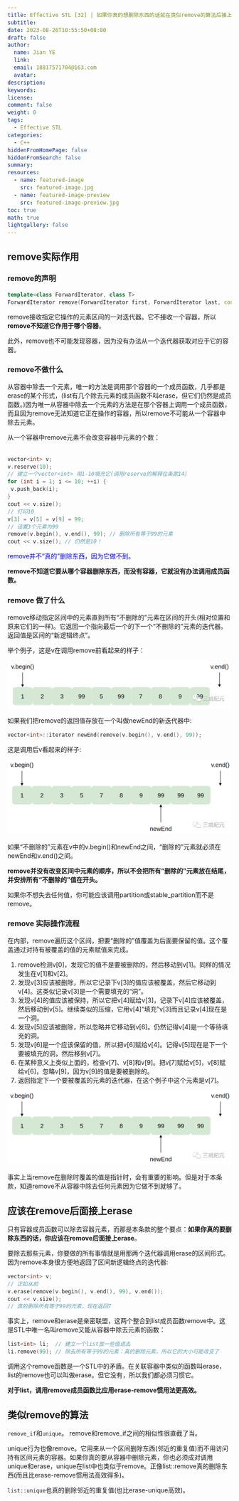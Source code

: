 ```yaml
---
title: Effective STL [32] | 如果你真的想删除东西的话就在类似remove的算法后接上erase
subtitle:
date: 2023-08-26T10:55:50+08:00
draft: false
author:
  name: Jian YE
  link:
  email: 18817571704@163.com
  avatar:
description:
keywords:
license:
comment: false
weight: 0
tags:
  - Effective STL
categories:
  - C++
hiddenFromHomePage: false
hiddenFromSearch: false
summary:
resources:
  - name: featured-image
    src: featured-image.jpg
  - name: featured-image-preview
    src: featured-image-preview.jpg
toc: true
math: true
lightgallery: false
---
```


## remove实际作用

### remove的声明
```c++
template<class ForwardIterator, class T>
ForwardIterator remove(ForwardIterator first, ForwardIterator last, const T& value);
```

remove接收指定它操作的元素区间的一对迭代器。它不接收一个容器，所以**remove不知道它作用于哪个容器**。

此外，remove也不可能发现容器，因为没有办法从一个迭代器获取对应于它的容器。

### remove不做什么

从容器中除去一个元素，唯一的方法是调用那个容器的一个成员函数，几乎都是erase的某个形式，(list有几个除去元素的成员函数不叫erase，但它们仍然是成员函数。)因为唯一从容器中除去一个元素的方法是在那个容器上调用一个成员函数，而且因为remove无法知道它正在操作的容器，所以remove不可能从一个容器中除去元素。

从一个容器中remove元素不会改变容器中元素的个数：

```c++

vector<int> v;
v.reserve(10);
// 建立一个vector<int> 用1-10填充它(调用reserve的解释在条款14)
for (int i = 1; i <= 10; ++i) {
 v.push_back(i);
}
cout << v.size();
// 打印10
v[3] = v[5] = v[9] = 99;
// 设置3个元素为99
remove(v.begin(), v.end(), 99); // 删除所有等于99的元素
cout << v.size(); // 仍然是10！
```

<font color=blue>remove并不“真的”删除东西，因为它做不到。</font>

**remove不知道它要从哪个容器删除东西，而没有容器，它就没有办法调用成员函数。**

### remove 做了什么

remove移动指定区间中的元素直到所有“不删除的”元素在区间的开头(相对位置和原来它们的一样)。它返回一个指向最后一个的下一个“不删除的”元素的迭代器。返回值是区间的“新逻辑终点”。

举个例子，这是v在调用remove前看起来的样子：

![](images/1.png)

如果我们把remove的返回值存放在一个叫做newEnd的新迭代器中:

```c++
vector<int>::iterator newEnd(remove(v.begin(), v.end(), 99));
```

这是调用后v看起来的样子:

![](images/2.png)

如果“不删除的”元素在v中的v.begin()和newEnd之间，“删除的”元素就必须在newEnd和v.end()之间。

**remove并没有改变区间中元素的顺序，所以不会把所有“删除的”元素放在结尾，并安排所有“不删除的”值在开头。**

如果你不想失去任何值，你可能应该调用partition或stable_partition而不是remove。

### remove 实际操作流程

在内部，remove遍历这个区间，把要“删除的”值覆盖为后面要保留的值。这个覆盖通过对持有被覆盖的值的元素赋值来完成。

1. remove检测v[0]，发现它的值不是要被删除的，然后移动到v[1]。同样的情况发生在v[1]和v[2]。
2. 发现v[3]应该被删除，所以它记录下v[3]的值应该被覆盖，然后它移动到v[4]。这类似记录v[3]是一个需要填充的“洞”。
3. 发现v[4]的值应该被保持，所以它把v[4]赋给v[3]，记录下v[4]应该被覆盖，然后移动到v[5]。继续类似的压缩，它用v[4]“填充”v[3]而且记录v[4]现在是一个洞。
4. 发现v[5]应该被删除，所以忽略并它移动到v[6]。仍然记得v[4]是一个等待填充的洞。
5. 发现v[6]是一个应该保留的值，所以把v[6]赋给v[4]。记得v[5]现在是下一个要被填充的洞，然后移到v[7]。
6. 在某种意义上类似上面的，检查v[7]、v[8]和v[9]。把v[7]赋给v[5]，v[8]赋给v[6]，忽略v[9]，因为v[9]的值是要被删除的。
7. 返回指定下一个要被覆盖的元素的迭代器，在这个例子中这个元素是v[7]。

![](images/3.png)

事实上当remove在删除时覆盖的值是指针时，会有重要的影响。但是对于本条款，知道remove不从容器中除去任何元素因为它做不到就够了。

## 应该在remove后面接上erase

只有容器成员函数可以除去容器元素，而那是本条款的整个要点：**如果你真的要删除东西的话，你应该在remove后面接上erase**。

要除去那些元素，你要做的所有事情就是用那两个迭代器调用erase的区间形式。因为remove本身很方便地返回了区间新逻辑终点的迭代器:

```c++
vector<int> v;
// 正如从前
v.erase(remove(v.begin(), v.end(), 99), v.end());
cout << v.size();
// 真的删除所有等于99的元素，现在返回7
```

事实上，remove和erase是亲密联盟，这两个整合到list成员函数remove中。这是STL中唯一名叫remove又能从容器中除去元素的函数：

```c++
list<int> li;  // 建立一个list放一些值进去
li.remove(99); // 除去所有等于99的元素：真的删除元素，所以它的大小可能改变了
```

调用这个remove函数是一个STL中的矛盾。在关联容器中类似的函数叫erase，list的remove也可以叫做erase。但它没有，所以我们都必须习惯它。

**对于list，调用remove成员函数比应用erase-remove惯用法更高效。**

## 类似remove的算法

`remove_if`和`unique`。 remove和remove_if之间的相似性很直截了当。

unique行为也像remove。它用来从一个区间删除东西(邻近的重复值)而不用访问持有区间元素的容器。如果你真的要从容器中删除元素，你也必须成对调用unique和erase，unique在list中也类似于remove。正像list::remove真的删除东西(而且比erase-remove惯用法高效得多)。

`list::unique`也真的删除邻近的重复值(也比erase-unique高效)。


